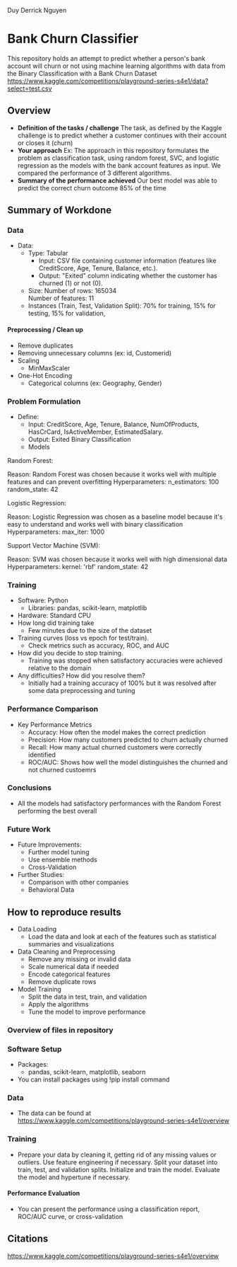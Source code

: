 Duy Derrick Nguyen

# Bank Churn Classifier

This repository holds an attempt to predict whether a person's bank account will churn or not using machine learning algorithms with data from the Binary Classification with a Bank Churn Dataset <br> https://www.kaggle.com/competitions/playground-series-s4e1/data?select=test.csv

## Overview

  * **Definition of the tasks / challenge**  The task, as defined by the Kaggle challenge is to predict whether a customer continues with their account or closes it (churn)
  * **Your approach** Ex: The approach in this repository formulates the problem as classification task, using random forest, SVC, and logistic regression as the models with the bank account features as input. We compared the performance of 3 different algorithms.
  * **Summary of the performance achieved**  Our best model was able to predict the correct churn outcome 85% of the time

## Summary of Workdone


### Data

* Data:
  * Type: Tabular
    * Input: CSV file containing customer information (features like CreditScore, Age, Tenure, Balance, etc.).
    * Output: "Exited" column indicating whether the customer has churned (1) or not (0).
  * Size: Number of rows: 165034 <br>
          Number of features: 11
  * Instances (Train, Test, Validation Split): 70% for training,
                                               15% for testing,
                                               15% for validation,

#### Preprocessing / Clean up
* Remove duplicates
* Removing unnecessary columns (ex: id, Customerid)
* Scaling
   * MinMaxScaler
* One-Hot Encoding
   * Categorical columns (ex: Geography, Gender)



### Problem Formulation

* Define:
  * Input: CreditScore, Age, Tenure, Balance, NumOfProducts, HasCrCard, IsActiveMember, EstimatedSalary.
  * Output: Exited Binary Classification
  * Models <br>

Random Forest:

Reason: Random Forest was chosen because it works well with multiple features and can prevent overfitting
Hyperparameters:
n_estimators: 100 
random_state: 42 

Logistic Regression:

Reason: Logistic Regression was chosen as a baseline model because it's easy to understand and works well with binary classification
Hyperparameters:
max_iter: 1000 

Support Vector Machine (SVM):

Reason: SVM was chosen because it works well with high dimensional data
Hyperparameters:
kernel: 'rbf' 
random_state: 42 

### Training

  * Software: Python
    * Libraries: pandas, scikit-learn, matplotlib
  * Hardware: Standard CPU
  * How long did training take
    * Few minutes due to the size of the dataset
  * Training curves (loss vs epoch for test/train).
    * Check metrics such as accuracy, ROC, and AUC
  * How did you decide to stop training.
    * Training was stopped when satisfactory accuracies were achieved relative to the domain
  * Any difficulties? How did you resolve them?
    * Initially had a training accuracy of 100% but it was resolved after some data preprocessing and tuning

### Performance Comparison

* Key Performance Metrics
  * Accuracy: How often the model makes the correct prediction
  * Precision: How many customers predicted to churn actually churned
  * Recall: How many actual churned customers were correctly identified
  * ROC/AUC: Shows how well the model distinguishes the churned and not churned custoemrs

### Conclusions

* All the models had satisfactory performances with the Random Forest performing the best overall

### Future Work

* Future Improvements:
  * Further model tuning
  * Use ensemble methods
  * Cross-Validation
* Further Studies:
  * Comparison with other companies
  * Behavioral Data

## How to reproduce results

* Data Loading
  * Load the data and look at each of the features such as statistical summaries and visualizations
* Data Cleaning and Preprocessing
  * Remove any missing or invalid data
  * Scale numerical data if needed
  * Encode categorical features
  * Remove duplicate rows
* Model Training
  * Split the data in test, train, and validation
  * Apply the algorithms
  * Tune the model to improve performance

### Overview of files in repository


### Software Setup
* Packages:
  * pandas, scikit-learn, matplotlib, seaborn
* You can install packages using !pip install command

### Data

* The data can be found at https://www.kaggle.com/competitions/playground-series-s4e1/overview

### Training

* Prepare your data by cleaning it, getting rid of any missing values or outliers. Use feature engineering if necessary. Split your dataset into train, test, and validation splits. Initialize and train the model. Evaluate the model and hypertune if necessary.

#### Performance Evaluation

* You can present the performance using a classification report, ROC/AUC curve, or cross-validation


## Citations

https://www.kaggle.com/competitions/playground-series-s4e1/overview








